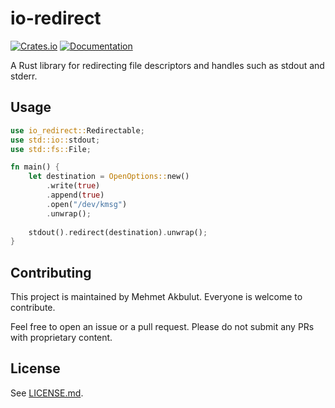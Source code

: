 # io-redirect

[![Crates.io](https://img.shields.io/crates/v/io-redirect.svg)](https://crates.io/crates/io-redirect)
[![Documentation](https://docs.rs/io-redirect/badge.svg)](https://docs.rs/io-redirect)

A Rust library for redirecting file descriptors and handles such as stdout and stderr.

## Usage

```rust
use io_redirect::Redirectable;
use std::io::stdout;
use std::fs::File;

fn main() {
    let destination = OpenOptions::new()
        .write(true)
        .append(true)
        .open("/dev/kmsg")
        .unwrap();
    
    stdout().redirect(destination).unwrap();
}
```

## Contributing

This project is maintained by Mehmet Akbulut. Everyone is welcome to contribute.

Feel free to open an issue or a pull request. Please do not submit any PRs with proprietary content.

## License

See [LICENSE.md](LICENSE.md).